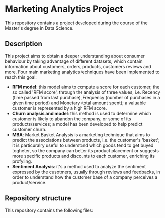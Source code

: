 # Marketing Analytics Project

This repository contains a project developed during the course of the Master's degree in Data Science.

## Description

This project aims to obtain a deeper understanding about consumer behaviour by taking advantage of different datasets, which contain information about customers, orders, products,
 customers reviews and more.
Four main marketing analytics techniques have been implemented to reach this goal:
* **RFM model**: this model aims to compute a score for each customer, the so called 'RFM score', through the analysis of three values, i.e. Recency (time passed from last purchase),
   Frequency (number of purchases in a given time period) and Monetary (total amount spent); a valuable customer is represented by a high RFM score.
* **Churn analysis and model**: this method is used to determine which customer is likely to abandon the company, or some of its products/services; a model has been developed to
  help predict customer churn.
* **MBA**: Market Basket Analysis is a marketing technique that aims to predict the associations between products, i.e. the customer's 'basket'; it is particuralry useful to understand
  which goods tend to get buyed togheter, so the company can better its product placement or suggests more specific products and discounts to each customer, enriching its profyling.
* **Sentiment Analysis**: it's a method used to analyze the sentiment expressed by the cusotmers, usually through reviews and feedbacks, in order to understand how the customer base
 of a company perceives a product/service.

## Repository structure

This repository contains the following files:



